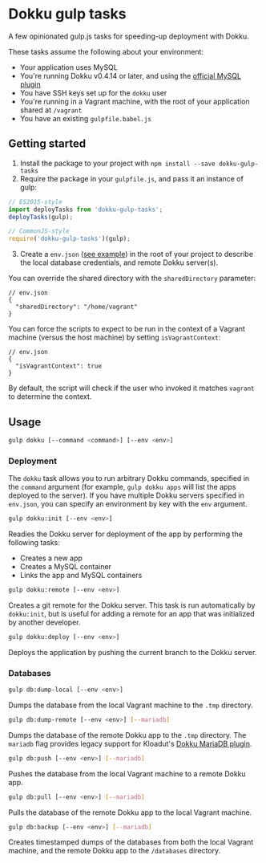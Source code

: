 # Dokku gulp tasks

A few opinionated gulp.js tasks for speeding-up deployment with Dokku.

These tasks assume the following about your environment:

* Your application uses MySQL
* You're running Dokku v0.4.14 or later, and using the [official MySQL plugin](https://github.com/dokku/dokku-mysql)
* You have SSH keys set up for the `dokku` user
* You're running in a Vagrant machine, with the root of your application shared at `/vagrant`
* You have an existing `gulpfile.babel.js`

## Getting started

1. Install the package to your project with `npm install --save dokku-gulp-tasks`
2. Require the package in your `gulpfile.js`, and pass it an instance of gulp:

  ```js
  // ES2015-style
  import deployTasks from 'dokku-gulp-tasks';
  deployTasks(gulp);

  // CommonJS-style
  require('dokku-gulp-tasks')(gulp);
  ```

3. Create a `env.json` ([see example](https://github.com/angusfretwell/dokku-gulp-tasks/blob/master/env.json.example)) in the root of your project to describe the local database credentials, and remote Dokku server(s).

  You can override the shared directory with the `sharedDirectory` parameter:

  ```
  // env.json
  {
    "sharedDirectory": "/home/vagrant"
  }
  ```

  You can force the scripts to expect to be run in the context of a Vagrant machine (versus the host machine) by setting `isVagrantContext`:

  ```
  // env.json
  {
    "isVagrantContext": true
  }
  ```

  By default, the script will check if the user who invoked it matches `vagrant` to determine the context.

## Usage

```sh
gulp dokku [--command <command>] [--env <env>]
```

### Deployment

The `dokku` task allows you to run arbitrary Dokku commands, specified in the `command` argument (for example, `gulp dokku apps` will list the apps deployed to the server). If  you have multiple Dokku servers specified in `env.json`, you can specify an environment by key with the `env` argument.

```sh
gulp dokku:init [--env <env>]
```

Readies the Dokku server for deployment of the app by performing the following tasks:

* Creates a new app
* Creates a MySQL container
* Links the app and MySQL containers

```sh
gulp dokku:remote [--env <env>]
```

Creates a git remote for the Dokku server. This task is run automatically by `dokku:init`, but is useful for adding a remote for an app that was initialized by another developer.

```sh
gulp dokku:deploy [--env <env>]
```

Deploys the application by pushing the current branch to the Dokku server.

### Databases

```sh
gulp db:dump-local [--env <env>]
```

Dumps the database from the local Vagrant machine to the `.tmp` directory.

```sh
gulp db:dump-remote [--env <env>] [--mariadb]
```

Dumps the database of the remote Dokku app to the `.tmp` directory. The `mariadb` flag provides legacy support for Kloadut's [Dokku MariaDB plugin](https://github.com/Kloadut/dokku-md-plugin).

```sh
gulp db:push [--env <env>] [--mariadb]
```

Pushes the database from the local Vagrant machine to a remote Dokku app.

```sh
gulp db:pull [--env <env>] [--mariadb]
```

Pulls the database of the remote Dokku app to the local Vagrant machine.

```sh
gulp db:backup [--env <env>] [--mariadb]
```

Creates timestamped dumps of the databases from both the local Vagrant machine, and the remote Dokku app to the `/databases` directory.
